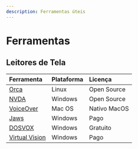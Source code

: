 ```yaml
---
description: Ferramentas úteis
---
```


# Ferramentas

## Leitores de Tela

| Ferramenta | Plataforma | Licença |
| :--- | :--- | :--- |
| [Orca](https://wiki.gnome.org/Projects/Orca) | Linux | Open Source |
| [NVDA](https://www.nvaccess.org) | Windows | Open Source |
| [VoiceOver](https://apple.com) | Mac OS | Nativo MacOS |
| [Jaws](https://www.freedomscientific.com/products/software/jaws/) | Windows | Pago |
| [DOSVOX](http://intervox.nce.ufrj.br/dosvox) | Windows | Gratuito |
| [Virtual Vision](https://www.virtualvision.com.br) | Windows | Pago |

